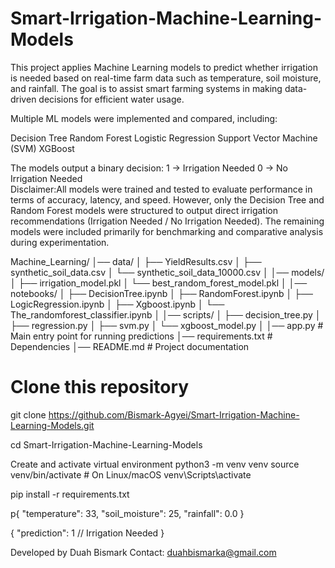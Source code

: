 # Smart-Irrigation-Machine-Learning-Models
This project applies Machine Learning models to predict whether irrigation is needed based on real-time farm data such as temperature, soil moisture, and rainfall. The goal is to assist smart farming systems in making data-driven decisions for efficient water usage.

Multiple ML models were implemented and compared, including:

Decision Tree
Random Forest
Logistic Regression
Support Vector Machine (SVM)
 XGBoost

The models output a binary decision:
1 → Irrigation Needed
0 → No Irrigation Needed   
Disclaimer:All models were trained and tested to evaluate performance in terms of accuracy, latency, and speed. However, only the Decision Tree and Random Forest models were structured to output direct irrigation recommendations (Irrigation Needed / No Irrigation Needed). The remaining models were included primarily for benchmarking and comparative analysis during experimentation.

Machine_Learning/
│── data/
│   ├── YieldResults.csv
│   ├── synthetic_soil_data.csv
│   └── synthetic_soil_data_10000.csv
│
│── models/
│   ├── irrigation_model.pkl
│   └── best_random_forest_model.pkl
│
│── notebooks/
│   ├── DecisionTree.ipynb
│   ├── RandomForest.ipynb
│   ├── LogicRegression.ipynb
│   ├── Xgboost.ipynb
│   └── The_randomforest_classifier.ipynb
│
│── scripts/
│   ├── decision_tree.py
│   ├── regression.py
│   ├── svm.py
│   └── xgboost_model.py
│
│── app.py               # Main entry point for running predictions
│── requirements.txt     # Dependencies
│── README.md            # Project documentation

# Clone this repository
git clone https://github.com/Bismark-Agyei/Smart-Irrigation-Machine-Learning-Models.git

cd Smart-Irrigation-Machine-Learning-Models


Create and activate virtual environment
python3 -m venv venv
source venv/bin/activate   # On Linux/macOS 
venv\Scripts\activate  

pip install -r requirements.txt

p{
  "temperature": 33,
  "soil_moisture": 25,
  "rainfall": 0.0
}

{
  "prediction": 1   // Irrigation Needed
}


Developed by Duah Bismark
 Contact: duahbismarka@gmail.com



